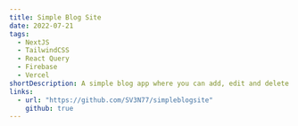 ```yaml
---
title: Simple Blog Site
date: 2022-07-21
tags:
  - NextJS
  - TailwindCSS
  - React Query
  - Firebase
  - Vercel
shortDescription: A simple blog app where you can add, edit and delete blog posts with images.
links:
  - url: "https://github.com/SV3N77/simpleblogsite"
    github: true
---
```

